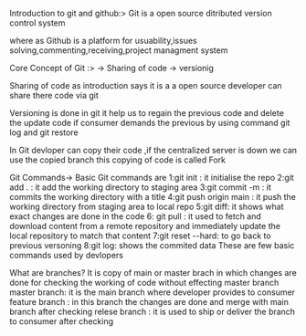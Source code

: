 Introduction to git and github:>
 Git is a open source ditributed version control system

 where as Github is a platform for usuability,issues solving,commenting,receiving,project managment system

Core Concept of Git :>
 -> Sharing of code
 -> versionig
  
  Sharing of code as introduction says it is a a open source developer can share there code via git 

  Versioning is done in git it help us to regain the previous code and delete the update code if consumer demands the previous
  by using command git log and git restore

  In Git devloper can copy their code ,if the centralized server is down we can use the copied branch this copying of code is called Fork

  Git Commands->
   Basic Git commands are 
   1:git init : it initialise the repo
   2:git add . : it add the working directory to staging area
   3:git commit -m : it commits the working directory with a title 
   4:git push origin main : it push the working directory from staging area to local repo
   5:git diff: it shows what exact changes are done in the code
   6: git pull : it used to fetch and download content from a remote repository and immediately update the local repository to match that content
   7:git reset --hard: to go back to previous versoning
   8:git log: shows the commited data
These are few  basic commands used by devlopers

What are branches?
 It is copy of main or master brach in which changes are done for checking the working of code without effecting master branch 
 master branch: it is the main branch where developer provides to consumer
 feature branch : in this branch the changes are done and merge with main branch after checking 
 relese branch  : it is used to  ship or deliver the branch to consumer after checking
 




